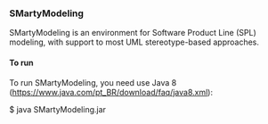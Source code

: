 ### SMartyModeling

SMartyModeling is an environment for Software Product Line (SPL) modeling, with support to most UML stereotype-based approaches.

#### To run
To run SMartyModeling, you need use Java 8 (<https://www.java.com/pt_BR/download/faq/java8.xml>):

$ java SMartyModeling.jar

